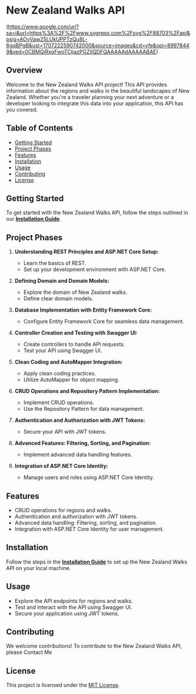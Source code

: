 # New Zealand Walks API

(https://www.google.com/url?sa=i&url=https%3A%2F%2Fwww.svgrepo.com%2Fsvg%2F88703%2Fapi&psig=AOvVaw25LUkUPPTzQu8L-6gqBPgB&ust=1707222590742000&source=images&cd=vfe&opi=89978449&ved=0CBMQjRxqFwoTCIjazPGZlIQDFQAAAAAdAAAAABAE)


## Overview

Welcome to the New Zealand Walks API project! This API provides information about the regions and walks in the beautiful landscapes of New Zealand. Whether you're a traveler planning your next adventure or a developer looking to integrate this data into your application, this API has you covered.

## Table of Contents

- [Getting Started](#getting-started)
- [Project Phases](#project-phases)
- [Features](#features)
- [Installation](#installation)
- [Usage](#usage)
- [Contributing](#contributing)
- [License](#license)

## Getting Started

To get started with the New Zealand Walks API, follow the steps outlined in our [**Installation Guide**](#installation).

## Project Phases

1. **Understanding REST Principles and ASP.NET Core Setup:**
   - Learn the basics of REST.
   - Set up your development environment with ASP.NET Core.

2. **Defining Domain and Domain Models:**
   - Explore the domain of New Zealand walks.
   - Define clear domain models.

3. **Database Implementation with Entity Framework Core:**
   - Configure Entity Framework Core for seamless data management.

4. **Controller Creation and Testing with Swagger UI:**
   - Create controllers to handle API requests.
   - Test your API using Swagger UI.

5. **Clean Coding and AutoMapper Integration:**
   - Apply clean coding practices.
   - Utilize AutoMapper for object mapping.

6. **CRUD Operations and Repository Pattern Implementation:**
   - Implement CRUD operations.
   - Use the Repository Pattern for data management.

7. **Authentication and Authorization with JWT Tokens:**
   - Secure your API with JWT tokens.

8. **Advanced Features: Filtering, Sorting, and Pagination:**
   - Implement advanced data handling features.

9. **Integration of ASP.NET Core Identity:**
   - Manage users and roles using ASP.NET Core Identity.

## Features

- CRUD operations for regions and walks.
- Authentication and authorization with JWT tokens.
- Advanced data handling: Filtering, sorting, and pagination.
- Integration with ASP.NET Core Identity for user management.

## Installation

Follow the steps in the [**Installation Guide**](url_to_installation_guide) to set up the New Zealand Walks API on your local machine.

## Usage

- Explore the API endpoints for regions and walks.
- Test and interact with the API using Swagger UI.
- Secure your application using JWT tokens.

## Contributing

We welcome contributions! To contribute to the New Zealand Walks API, please Contact Me
## License

This project is licensed under the [MIT License](url_to_license_file).
